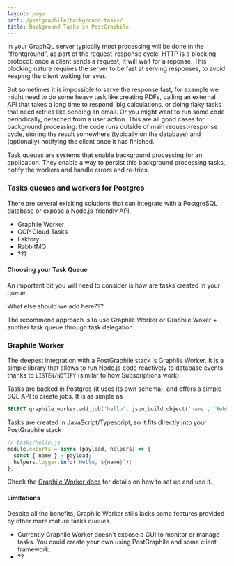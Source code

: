 ```yaml
---
layout: page
path: /postgraphile/background-tasks/
title: Background Tasks in PostGraphile 
---
```


In your GraphQL server typically most processing will be done in the "frontground", as part of the request-response cycle. HTTP is a blocking protocol: once a client sends a request, it will wait for a reponse. This blocking nature requires the server to be fast at serving responses, to avoid keeping the client waiting for ever.

But sometimes it is impossible to serve the response fast, for example we might need to do some heavy task like creating PDFs, calling an external API that takes a long time to respond, big calculations, or doing flaky tasks that need retries like sending an email. Or you might want to run some code periodically, detached from a user action. This are all good cases for background processing: the code runs outside of main request-response cycle, storing the result somewhere (typically on the database) and (optionally) notifying the client once it has finished.

Task queues are systems that enable background processing for an application. They enable a way to persist this background processing tasks, notify the workers and handle errors and re-tries.

### Tasks queues and workers for Postgres

There are several exisiting solutions that can integrate with a PostgreSQL database or expose a Node.js-friendly API.

- Graphile Worker
- GCP Cloud Tasks
- Faktory
- RabbitMQ
- ???

#### Choosing your Task Queue

An important bit you will need to consider is how are tasks created in your queue.

What else should we add here???

The recommend approach is to use Graphile Worker or Graphile Woker + another task queue through task delegation.

### Graphile Worker
The deepest integration with a PostGraphile stack is Graphile Worker. It is a simple library that allows to run Node.js code reactively to database events thanks to `LISTEN/NOTIFY` (similar to how Subscriptions work).

Tasks are backed in Postgres (it uses its own schema), and offers a simple SQL API to create jobs. It is as simple as 

```sql
SELECT graphile_worker.add_job('hello', json_build_object('name', 'Bobby Tables'));
```

Tasks are created in JavaScript/Typescript, so it fits directly into your PostGraphile stack

```js
// tasks/hello.js
module.exports = async (payload, helpers) => {
  const { name } = payload;
  helpers.logger.info(`Hello, ${name}`);
};
```

Check the [Graphile Worker docs]() for details on how to set up and use it.

#### Limitations
Despite all the benefits, Graphile Worker stills lacks some features provided by other more mature tasks queues

- Currently Graphile Worker doesn't expose a GUI to monitor or manage tasks. You could create your own using PostGraphile and some client framework.
- ??